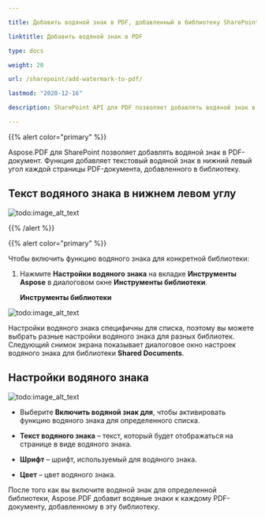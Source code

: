 ```yaml
---

title: Добавить водяной знак в PDF, добавленный в библиотеку SharePoint

linktitle: Добавить водяной знак в PDF

type: docs

weight: 20

url: /sharepoint/add-watermark-to-pdf/

lastmod: "2020-12-16"

description: SharePoint API для PDF позволяет добавлять водяной знак в PDF-документы, добавленные в библиотеку.

---
```




{{% alert color="primary" %}}



Aspose.PDF для SharePoint позволяет добавлять водяной знак в PDF-документ. Функция добавляет текстовый водяной знак в нижний левый угол каждой страницы PDF-документа, добавленного в библиотеку.



## **Текст водяного знака в нижнем левом углу**



![todo:image_alt_text](add-watermark-to-pdf_1.jpg)



{{% /alert %}}



{{% alert color="primary" %}}



Чтобы включить функцию водяного знака для конкретной библиотеки:



1. Нажмите **Настройки водяного знака** на вкладке **Инструменты Aspose** в диалоговом окне **Инструменты библиотеки**.



   **Инструменты библиотеки**



![todo:image_alt_text](add-watermark-to-pdf_2.jpg)



Настройки водяного знака специфичны для списка, поэтому вы можете выбрать разные настройки водяного знака для разных библиотек. Следующий снимок экрана показывает диалоговое окно настроек водяного знака для библиотеки **Shared Documents**.

## **Настройки водяного знака**

![todo:image_alt_text](add-watermark-to-pdf_3.jpg)

- Выберите **Включить водяной знак для**, чтобы активировать функцию водяного знака для определенного списка.

- **Текст водяного знака** – текст, который будет отображаться на странице в виде водяного знака.

- **Шрифт** – шрифт, используемый для водяного знака.

- **Цвет** – цвет водяного знака.

После того как вы включите водяной знак для определенной библиотеки, Aspose.PDF добавит водяные знаки к каждому PDF-документу, добавленному в эту библиотеку.